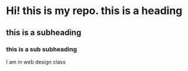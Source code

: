 # Hi! this is my repo. this is a heading 
## this is a subheading
### this is a sub subheading

I am in web design class